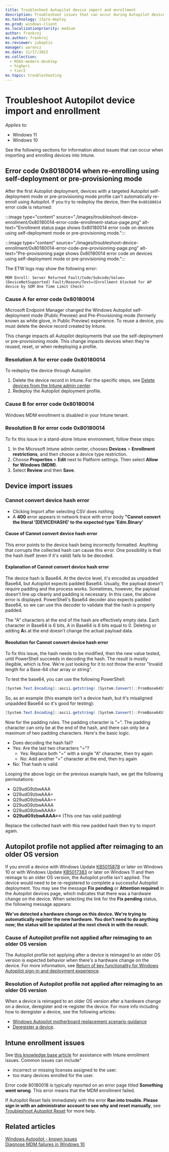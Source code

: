 ```yaml
---
title: Troubleshoot Autopilot device import and enrollment
description: Troubleshoot issues that can occur during Autopilot device import and enrollment.
ms.technology: itpro-deploy
ms.prod: windows-client
ms.localizationpriority: medium
author: frankroj
ms.author: frankroj
ms.reviewer: jubaptis
manager: aaroncz
ms.date: 11/17/2022
ms.collection: 
  - M365-modern-desktop
  - highpri
  - tier2
ms.topic: troubleshooting
---
```



# Troubleshoot Autopilot device import and enrollment

*Applies to:*

- Windows 11
- Windows 10

See the following sections for information about issues that can occur when importing and enrolling devices into Intune.

## Error code 0x80180014 when re-enrolling using self-deployment or pre-provisioning mode

After the first Autopilot deployment, devices with a targeted Autopilot self-deployment mode or pre-provisioning mode profile can't automatically re-enroll using Autopilot. If you try to redeploy the device, then the `0x80180014` error code is returned:

:::image type="content" source="./images/troubleshoot-device-enrollment/0x80180014-error-code-enrollment-status-page.png" alt-text="Enrollment status page shows 0x80180014 error code on devices using self-deployment mode or pre-provisioning mode.":::

:::image type="content" source="./images/troubleshoot-device-enrollment/0x80180014-error-code-pre-provisioning-page.png" alt-text="Pre-provisioning page shows 0x80180014 error code on devices using self-deployment mode or pre-provisioning mode.":::

The ETW logs may show the following error:

`MDM Enroll: Server Returned Fault/Code/Subcode/Value=(DeviceNotSupported) Fault/Reason/Text=(Enrollment blocked for AP device by SDM One Time Limit Check)`

### Cause A for error code 0x80180014

Microsoft Endpoint Manager changed the Windows Autopilot self-deployment mode (Public Preview) and Pre-Provisioning mode (formerly known as white glove, in Public Preview) experience.
To reuse a device, you must delete the device record created by Intune.

This change impacts all Autopilot deployments that use the self-deployment or pre-provisioning mode. This change impacts devices when they're reused, reset, or when redeploying a profile.

### Resolution A for error code 0x80180014

To redeploy the device through Autopilot:

1. Delete the device record in Intune. For the specific steps, see [Delete devices from the Intune admin center](../intune/remote-actions/devices-wipe.md#delete-devices-from-the-intune-admin-center).
2. Redeploy the Autopilot deployment profile.

### Cause B for error code 0x80180014

Windows MDM enrollment is disabled in your Intune tenant.

### Resolution B for error code 0x80180014

To fix this issue in a stand-alone Intune environment, follow these steps:

1. In the Microsoft Intune admin center, chooses **Devices** > **Enrollment restrictions**, and then choose a device type restriction.
1. Choose **Properties** > **Edit** next to Platform settings. Then select **Allow for Windows (MDM)**.
1. Select **Review** and then **Save**.

## Device import issues

### Cannot convert device hash error

- Clicking Import after selecting CSV does nothing 
- A **400** error appears in network trace with error body **"Cannot convert the literal '[DEVICEHASH]' to the expected type 'Edm.Binary'**

#### Cause of Cannot convert device hash error

This error points to the device hash being incorrectly formatted. Anything that corrupts the collected hash can cause this error. One possibility is that the hash itself (even if it's valid) fails to be decoded.

#### Explanation of Cannot convert device hash error

The device hash is Base64. At the device level, it's encoded as unpadded Base64, but Autopilot expects padded Base64. Usually, the payload doesn't require padding and the process works. Sometimes, however, the payload doesn't line up cleanly and padding is necessary. In this case, the above error is displayed. PowerShell's Base64 decoder also expects padded Base64, so we can use this decoder to validate that the hash is properly padded.

The "A" characters at the end of the hash are effectively empty data. Each character in Base64 is 6 bits, A in Base64 is 6 bits equal to 0. Deleting or adding **A**s at the end doesn't change the actual payload data.

#### Resolution for Cannot convert device hash error

To fix this issue, the hash needs to be modified, then the new value tested, until PowerShell succeeds in decoding the hash. The result is mostly illegible, which is fine. We're just looking for it to not throw the error "Invalid length for a Base-64 char array or string". 

To test the base64, you can use the following PowerShell:
```powershell
[System.Text.Encoding]::ascii.getstring( [System.Convert]::FromBase64String("DEVICE HASH"))
```

So, as an example (this example isn't a device hash, but it's misaligned unpadded Base64 so it's good for testing):
```powershell
[System.Text.Encoding]::ascii.getstring( [System.Convert]::FromBase64String("Q29udG9zbwAAA"))
```

Now for the padding rules. The padding character is "=". The padding character can only be at the end of the hash, and there can only be a maximum of two padding characters. Here's the basic logic.

- Does decoding the hash fail?
 - Yes: Are the last two characters "="?
   - Yes: Replace both "=" with a single "A" character, then try again
   - No: Add another "=" character at the end, then try again
 - No: That hash is valid

Looping the above logic on the previous example hash, we get the following permutations:
- Q29udG9zbwAAA
- Q29udG9zbwAAA=
- Q29udG9zbwAAA==
- Q29udG9zbwAAAA
- Q29udG9zbwAAAA=
- **Q29udG9zbwAAAA==** (This one has valid padding)

Replace the collected hash with this new padded hash then try to import again.

## Autopilot profile not applied after reimaging to an older OS version

If you enroll a device with Windows Update [KB5015878](https://support.microsoft.com/topic/july-26-2022-kb5015878-os-builds-19042-1865-19043-1865-and-19044-1865-preview-549f5551-fcc5-4fee-8811-c5df12e04d40) or later on Windows 10 or with Windows Update [KB5017383](https://support.microsoft.com/topic/september-20-2022-kb5017383-os-build-22000-1042-preview-62753265-68e9-45d2-adcb-f996bf3ad393) or later on Windows 11 and then reimage to an older OS version, the Autopilot profile isn't applied. The device would need to be re-registered to complete a successful Autopilot deployment. You may see the message **Fix pending** or **Attention required** in the Autopilot devices page, which indicates that there was a hardware change on the device. When selecting the link for the **Fix pending** status, the following message appears:

**We've detected a hardware change on this device. We're trying to automatically register the new hardware. You don't need to do anything now; the status will be updated at the next check in with the result.**

### Cause of Autopilot profile not applied after reimaging to an older OS version

The Autopilot profile not applying after a device is reimaged to an older OS version is expected behavior when there's a hardware change on the device. For more information, see [Return of key functionality for Windows Autopilot sign-in and deployment experience](https://techcommunity.microsoft.com/t5/intune-customer-success/return-of-key-functionality-for-windows-autopilot-sign-in-and/ba-p/3583130).

### Resolution of Autopilot profile not applied after reimaging to an older OS version

When a device is reimaged to an older OS version after a hardware change on a device, deregister and re-register the device. For more info including how to deregister a device, see the following articles:

- [Windows Autopilot motherboard replacement scenario guidance](autopilot-mbr.md)
- [Deregister a device](registration-overview.md#deregister-a-device).

## Intune enrollment issues

See [this knowledge base article](https://support.microsoft.com/help/4089533/troubleshooting-windows-device-enrollment-problems-in-microsoft-intune) for assistance with Intune enrollment issues. Common issues can include"
- incorrect or missing licenses assigned to the user.
- too many devices enrolled for the user.

Error code 80180018 is typically reported on an error page titled **Something went wrong**. This error means that the MDM enrollment failed.

If Autopilot Reset fails immediately with the error **Ran into trouble. Please sign in with an administrator account to see why and reset manually**, see [Troubleshoot Autopilot Reset](/education/windows/autopilot-reset#troubleshoot-autopilot-reset) for more help.

## Related articles

[Windows Autopilot - known issues](known-issues.md)<br>
[Diagnose MDM failures in Windows 10](/windows/client-management/mdm/diagnose-mdm-failures-in-windows-10)<br>
